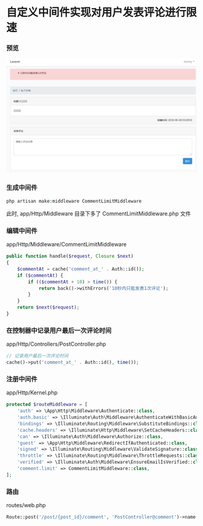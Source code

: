 # 自定义中间件实现对用户发表评论进行限速

### 预览
![laravel-comment-limit](https://raw.githubusercontent.com/duiying/img/master/laravel-comment-limit.jpg)  


### 生成中间件
```php
php artisan make:middleware CommentLimitMiddleware
```
此时, app/Http/Middleware 目录下多了 CommentLimitMiddleware.php 文件

### 编辑中间件
app/Http/Middleware/CommentLimitMiddleware
```php
public function handle($request, Closure $next)
{
    $commentAt = cache('comment_at_' . Auth::id());
    if ($commentAt) {
        if (($commentAt + 10) > time()) {
            return back()->withErrors('10秒内只能发表1次评论');
        }
    }
    return $next($request);
}
```
### 在控制器中记录用户最后一次评论时间
app/Http/Controllers/PostController.php  
```php
// 记录用户最后一次评论时间
cache()->put('comment_at_' . Auth::id(), time());
```

### 注册中间件
app/Http/Kernel.php
```php
protected $routeMiddleware = [
    'auth' => \App\Http\Middleware\Authenticate::class,
    'auth.basic' => \Illuminate\Auth\Middleware\AuthenticateWithBasicAuth::class,
    'bindings' => \Illuminate\Routing\Middleware\SubstituteBindings::class,
    'cache.headers' => \Illuminate\Http\Middleware\SetCacheHeaders::class,
    'can' => \Illuminate\Auth\Middleware\Authorize::class,
    'guest' => \App\Http\Middleware\RedirectIfAuthenticated::class,
    'signed' => \Illuminate\Routing\Middleware\ValidateSignature::class,
    'throttle' => \Illuminate\Routing\Middleware\ThrottleRequests::class,
    'verified' => \Illuminate\Auth\Middleware\EnsureEmailIsVerified::class,
    'comment.limit' => CommentLimitMiddleware::class,
];
``` 

### 路由
routes/web.php
```php
Route::post('/post/{post_id}/comment', 'PostController@comment')->name('post.comment')->middleware(['auth', 'comment.limit']);
``` 
